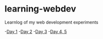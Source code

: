 # learning-webdev
Learnlog of my web development experiments

-[Day 1](homepage.html)
-[Day 2](selector-copy.html)
-[Day 3](zengarden/zen-garden.html)
-[Day 4, 5](adventurega/adventurega.html)